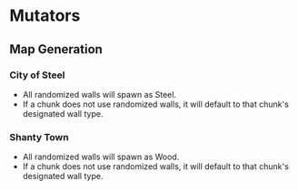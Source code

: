﻿# Mutators

## Map Generation

### City of Steel
- All randomized walls will spawn as Steel.
- If a chunk does not use randomized walls, it will default to that chunk's designated wall type.

### Shanty Town
- All randomized walls will spawn as Wood.
- If a chunk does not use randomized walls, it will default to that chunk's designated wall type.